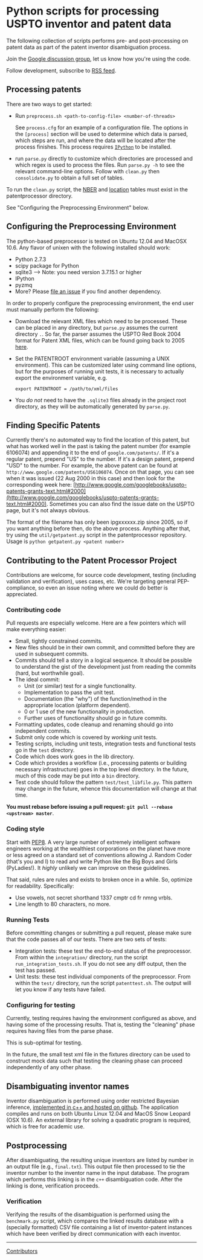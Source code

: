 # Python scripts for processing USPTO inventor and patent data

The following collection of scripts performs pre- and
post-processing on patent data as part of the patent
inventor disambiguation process.


Join the [Google discussion
group](https://groups.google.com/forum/?fromgroups=#!forum/disambiguation),
let us know how you're using the code.

Follow development, subscribe to
[RSS
feed](https://github.com/funginstitute/patentprocessor/commits/master.atom).

## Processing patents

There are two ways to get started:

* Run `preprocess.sh <path-to-config-file> <number-of-threads>`

  See `process.cfg` for an example of a configuration file. The options in the
  `[process]` section will be used to determine which data is parsed, which
  steps are run, and where the data will be located after the process finishes.
  This process requires [`IPython`](http://ipython.org/install.html) to be
  installed.

* run `parse.py` directly to customize which directories are processed and
  which regex is used to process the files. Run `parse.py -h` to see the
  relevant command-line options. Follow with `clean.py` then
  `consolidate.py` to obtain a full set of tables.

To run the `clean.py` script, the
[NBER](https://s3-us-west-1.amazonaws.com/fidownloads/NBER_asg) and
[location](https://s3-us-west-1.amazonaws.com/fidownloads/loctbl.sqlite3)
tables must exist in the patentprocessor directory.

See "Configuring the Preprocessing Environment" below.

## Configuring the Preprocessing Environment

The python-based preprocessor is tested on Ubuntu 12.04 and MacOSX 10.6.
Any flavor of unixen with the following installed should work:

* Python 2.7.3
* scipy package for Python
* sqlite3 --> Note: you need version 3.7.15.1 or higher
* IPython
* pyzmq
* More? Please [file an
  issue](https://github.com/funginstitute/patentprocessor/issues) if you find another dependency.

In order to properly configure the preprocessing environment, the end user must
manually perform the following:

* Download the relevant XML files which need to be processed. These can be
  placed in any directory, but `parse.py` assumes the current directory `.`.
  So far, the parser assumes the USPTO Red Book 2004 format for Patent XML
  files, which can be found going back to 2005
  [here](http://www.google.com/googlebooks/uspto-patents-grants-text.html).

* Set the PATENTROOT environment variable (assuming a UNIX environment). This
  can be customized later using command line options, but for the purposes of
  running unit tests, it is necessary to actually export the environment
  variable, e.g.

  `export PATENTROOT = /path/to/xml/files`

* You *do not* need to have the `.sqlite3` files already in the project root
  directory, as they will be automatically generated by `parse.py`.


## Finding Specific Patents

Currently there's no automated way to find the location of this patent, but
what has worked well in the past is taking the patent number (for example
6106074) and appending it to the end of `google.com/patents/`. If it's a
regular patent, prepend "US" to the number. If it's a design patent, prepend
"USD" to the number. For example, the above patent can be found at
`http://www.google.com/patents/US6106074`.  Once on that page, you can see when
it was issued (22 Aug 2000 in this case) and then look for the corresponding
week here:
[http://www.google.com/googlebooks/uspto-patents-grants-text.html#2000](http://www.google.com/googlebooks/uspto-patents-grants-text.html#2000).
Sometimes you can also find the issue date on the USPTO page, but it's not
always obvious.

The format of the filename has only been ipgxxxxxx.zip since 2005, so if you
want anything before then, do the above process. Anything after that, try using
the `util/getpatent.py` script in the patentprocessor repository. Usage is `python
getpatent.py <patent number>`


## Contributing to the Patent Processor Project

Contributions are welcome, for source code development, testing
(including validation and verification), uses cases, etc. We're
targeting general PEP-compliance, so even an issue noting where we could
do better is appreciated.

### Contributing code

Pull requests are especially welcome. Here are a few pointers which will make everything easier:

* Small, tightly constrained commits.
* New files should be in their own commit, and committed before they are used in subsequent commits.
* Commits should tell a story in a logical sequence. It should be possible to understand the gist
  of the development just from reading the commits (hard, but worthwhile goal).
* The ideal commit:
    * Unit (or similar) test for a single functionality.
    * Implementation to pass the unit test.
    * Documentation (the "why") of the function/method in the appropriate location (platform dependent).
    * 0 or 1 use of the new functionality in production.
    * Further uses of functionality should go in future commits.
* Formatting updates, code cleanup and renaming should go into independent commits.
* Submit only code which is covered by *working* unit tests.
* Testing scripts, including unit tests, integration tests and functional tests go in the `test` directory.
* Code which does work goes in the lib directory.
* Code which provides a workflow (i.e., processing patents or building necessary
  infrastructure) goes in the top level directory. In the future, much of this code may
  be put into a `bin` directory.
* Test code should follow the pattern `test/test_libfile.py`. This pattern may change in
  the future, whence this documentation will change at that time.

**You must rebase before issuing a pull request: `git pull --rebase <upstream> master`**.

### Coding style

Start with [PEP8](http://www.python.org/dev/peps/pep-0008/). A very
large number of extremely intelligent software engineers working at the
wealthiest corporations on the planet have more or less agreed on a
standard set of conventions allowing J. Random Coder (that's you and I)
to read and write Python like the Big Boys and Girls (PyLadies!).
It *highly* unlikely we can improve on these guidelines.

That said, rules are rules and exists to broken once in a while.
So, optimize for readability.  Specifically:

* Use vowels, not secret shorthand 1337 cmptr cd fr nmng vrbls.
* Line length to 80 characters, no more.

### Running Tests

Before committing changes or submitting a pull request, please make sure that the code passes
all of our tests. There are two sets of tests:

* Integration tests: these test the end-to-end status of the preprocessor. From
  within the `integration/` directory, run the script
  `run_integration_tests.sh`. If you do not see any diff output, then the test
  has passed.
* Unit tests: these test individual components of the preprocessor. From within
  the `test/` directory, run the script `patenttest.sh`. The output will let
  you know if any tests have failed.

### Configuring for testing

Currently, testing requires having the environment configured as above,
and having some of the processing results. That is, testing the
"cleaning" phase requires having files from the parse phase.

This is sub-optimal for testing.

In the future, the small test xml file in the fixtures directory can be
used to construct mock data such that testing the cleaning phase can
proceed independently of any other phase.


## Disambiguating inventor names

Inventor disambiguation is performed using order restricted Bayesian
inference, [implemented in c++ and hosted on
github](https://github.com/funginstitute/disambiguator).
The application compiles and runs on both Ubuntu Linux 12.04 and
MacOS Snow Leopard (OSX 10.6). An external library for solving a
quadratic program is required, which is free for academic use.



## Postprocessing

After disambiguating, the resulting unique inventors are listed by number in an output file
(e.g., `final.txt`). This output file then processed to tie the inventor number to the
inventor name in the input database. The program which performs this linking is in the
`c++` disambiguation code. After the linking is done, verification proceeds.

### Verification

Verifying the results of the disambiguation is performed using the `benchmark.py` script,
which compares the linked results database with a (specially formatted) CSV file containing
a list of inventor-patent instances which have been verified by direct communication with
each inventor.

----

[Contributors](https://github.com/doolin/patentprocessor/graphs/contributors)



